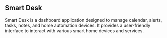 ## Smart Desk

Smart Desk is a dashboard application designed to manage calendar, alerts, tasks, notes, and home automation devices. It provides a user-friendly interface to interact with various smart home devices and services.

